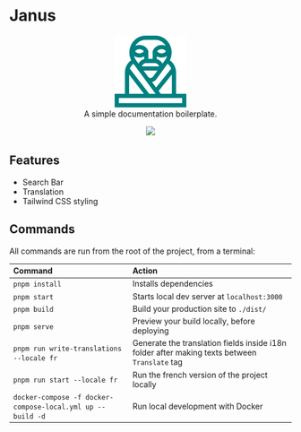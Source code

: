 # Janus

<p align="center">
    <img src="./static/img/janus.png"/> <br/>
    A simple documentation boilerplate.
</p>

<p align="center">
    <img src="https://img.shields.io/github/release/ayoub3bidi/janus">
</p>

## Features
* Search Bar
* Translation
* Tailwind CSS styling

## Commands

All commands are run from the root of the project, from a terminal:

| Command                                                    | Action                                                                                        |
|:-----------------------------------------------------------|:----------------------------------------------------------------------------------------------|
| `pnpm install`                                             | Installs dependencies                                                                         |
| `pnpm start`                                               | Starts local dev server at `localhost:3000`                                                   |
| `pnpm build`                                               | Build your production site to `./dist/`                                                       |
| `pnpm serve`                                               | Preview your build locally, before deploying                                                  |
| `pnpm run write-translations --locale fr`                  | Generate the translation fields inside i18n folder after making texts between `Translate` tag |
| `pnpm run start --locale fr`                               | Run the french version of the project locally                                                 |
| `docker-compose -f docker-compose-local.yml up --build -d` | Run local development with Docker                                                             |
